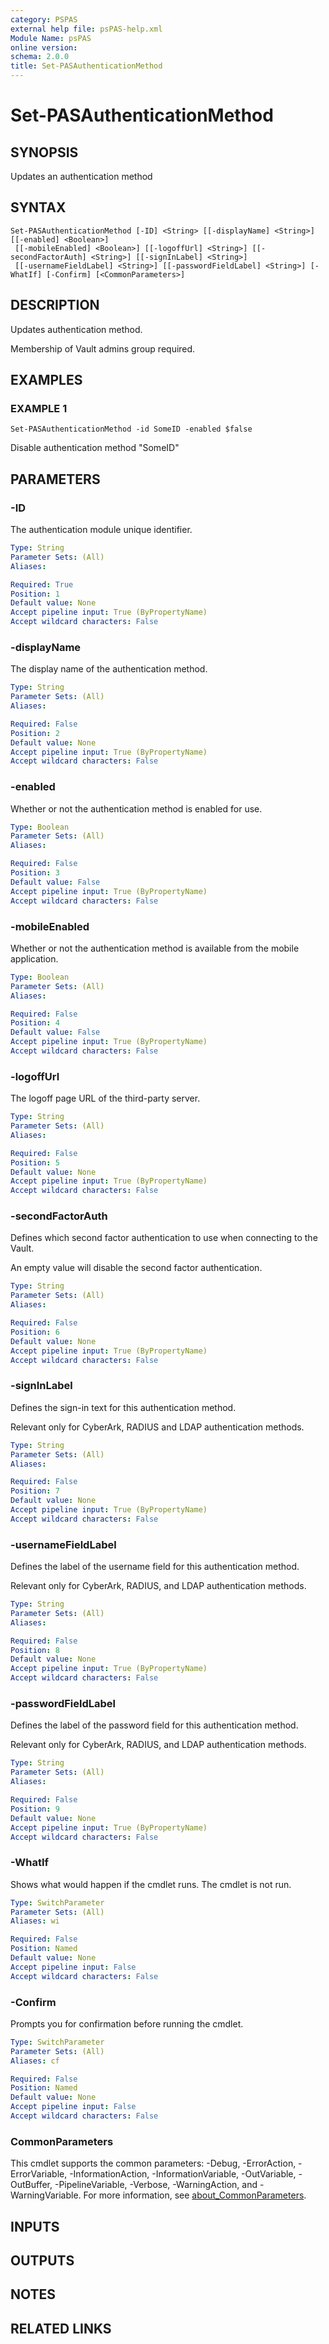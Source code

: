 ```yaml
---
category: PSPAS
external help file: psPAS-help.xml
Module Name: psPAS
online version:
schema: 2.0.0
title: Set-PASAuthenticationMethod
---
```


# Set-PASAuthenticationMethod

## SYNOPSIS
Updates an authentication method

## SYNTAX

```
Set-PASAuthenticationMethod [-ID] <String> [[-displayName] <String>] [[-enabled] <Boolean>]
 [[-mobileEnabled] <Boolean>] [[-logoffUrl] <String>] [[-secondFactorAuth] <String>] [[-signInLabel] <String>]
 [[-usernameFieldLabel] <String>] [[-passwordFieldLabel] <String>] [-WhatIf] [-Confirm] [<CommonParameters>]
```

## DESCRIPTION
Updates authentication method.

Membership of Vault admins group required.

## EXAMPLES

### EXAMPLE 1
```
Set-PASAuthenticationMethod -id SomeID -enabled $false
```

Disable authentication method "SomeID"

## PARAMETERS

### -ID
The authentication module unique identifier.

```yaml
Type: String
Parameter Sets: (All)
Aliases:

Required: True
Position: 1
Default value: None
Accept pipeline input: True (ByPropertyName)
Accept wildcard characters: False
```

### -displayName
The display name of the authentication method.

```yaml
Type: String
Parameter Sets: (All)
Aliases:

Required: False
Position: 2
Default value: None
Accept pipeline input: True (ByPropertyName)
Accept wildcard characters: False
```

### -enabled
Whether or not the authentication method is enabled for use.

```yaml
Type: Boolean
Parameter Sets: (All)
Aliases:

Required: False
Position: 3
Default value: False
Accept pipeline input: True (ByPropertyName)
Accept wildcard characters: False
```

### -mobileEnabled
Whether or not the authentication method is available from the mobile application.

```yaml
Type: Boolean
Parameter Sets: (All)
Aliases:

Required: False
Position: 4
Default value: False
Accept pipeline input: True (ByPropertyName)
Accept wildcard characters: False
```

### -logoffUrl
The logoff page URL of the third-party server.

```yaml
Type: String
Parameter Sets: (All)
Aliases:

Required: False
Position: 5
Default value: None
Accept pipeline input: True (ByPropertyName)
Accept wildcard characters: False
```

### -secondFactorAuth
Defines which second factor authentication to use when connecting to the Vault.

An empty value will disable the second factor authentication.

```yaml
Type: String
Parameter Sets: (All)
Aliases:

Required: False
Position: 6
Default value: None
Accept pipeline input: True (ByPropertyName)
Accept wildcard characters: False
```

### -signInLabel
Defines the sign-in text for this authentication method.

Relevant only for CyberArk, RADIUS and LDAP authentication methods.

```yaml
Type: String
Parameter Sets: (All)
Aliases:

Required: False
Position: 7
Default value: None
Accept pipeline input: True (ByPropertyName)
Accept wildcard characters: False
```

### -usernameFieldLabel
Defines the label of the username field for this authentication method.

Relevant only for CyberArk, RADIUS, and LDAP authentication methods.

```yaml
Type: String
Parameter Sets: (All)
Aliases:

Required: False
Position: 8
Default value: None
Accept pipeline input: True (ByPropertyName)
Accept wildcard characters: False
```

### -passwordFieldLabel
Defines the label of the password field for this authentication method.

Relevant only for CyberArk, RADIUS, and LDAP authentication methods.

```yaml
Type: String
Parameter Sets: (All)
Aliases:

Required: False
Position: 9
Default value: None
Accept pipeline input: True (ByPropertyName)
Accept wildcard characters: False
```

### -WhatIf
Shows what would happen if the cmdlet runs.
The cmdlet is not run.

```yaml
Type: SwitchParameter
Parameter Sets: (All)
Aliases: wi

Required: False
Position: Named
Default value: None
Accept pipeline input: False
Accept wildcard characters: False
```

### -Confirm
Prompts you for confirmation before running the cmdlet.

```yaml
Type: SwitchParameter
Parameter Sets: (All)
Aliases: cf

Required: False
Position: Named
Default value: None
Accept pipeline input: False
Accept wildcard characters: False
```

### CommonParameters
This cmdlet supports the common parameters: -Debug, -ErrorAction, -ErrorVariable, -InformationAction, -InformationVariable, -OutVariable, -OutBuffer, -PipelineVariable, -Verbose, -WarningAction, and -WarningVariable. For more information, see [about_CommonParameters](http://go.microsoft.com/fwlink/?LinkID=113216).

## INPUTS

## OUTPUTS

## NOTES

## RELATED LINKS

